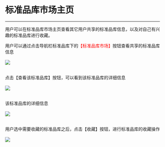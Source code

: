 <!-- 标准品库市场管理器 -->

# **标准品库市场主页**

<hr/>

用户可以在标准品库市场主页查看其它用户共享的标准品库信息，以及对自己有兴趣的标准品库进行收藏。

用户可以通过点击导航栏标准品库下的<span style="color: red">【标准品库市场】</span>按钮查看共享的标准品库信息
<br/>
<br/>
<a href="user-guide/metanno/images/share_library-1.png" class="fancybox" data-rel="fancybox">
![](user-guide/metanno/images/share_library-1.png)
</a>
<br/>
<br/>

点击【查看该标准品库】按钮，可以看到该标准品库的详细信息
<br/>
<br/>
<a href="user-guide/metanno/images/share_library-2.png" class="fancybox" data-rel="fancybox">
![](user-guide/metanno/images/share_library-2.png)
</a>
<br/>
<br/>

该标准品库的详细信息
<br/>
<br/>
<a href="user-guide/metanno/images/share_library-3.png" class="fancybox" data-rel="fancybox">
![](user-guide/metanno/images/share_library-3.png)
</a>
<br/>
<br/>

用户选中需要收藏的标准品库之后，点击【收藏】按钮，进行标准品库的收藏操作
<br/>
<br/>
<a href="user-guide/metanno/images/share_library-4.png" class="fancybox" data-rel="fancybox">
![](user-guide/metanno/images/share_library-4.png)
</a>
<br/>
<br/>


